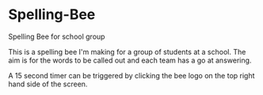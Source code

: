 # Spelling-Bee
Spelling Bee for school group

This is a spelling bee I'm making for a group of students at a school.
The aim is for the words to be called out and each team has a go at answering.

A 15 second timer can be triggered by clicking the bee logo on the top right hand side of the screen.
